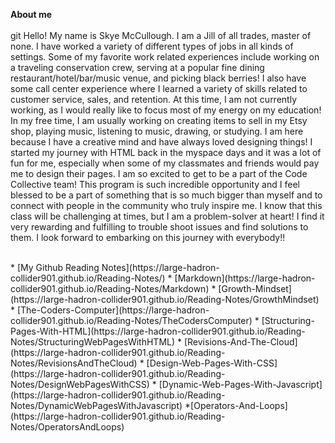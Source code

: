 **About me** <br>
</br>git 
Hello! My name is Skye McCullough. I am a Jill of all trades, master of none. I have worked a variety of different types of jobs in all kinds of settings. Some of my favorite work related experiences include working on a traveling conservation crew, serving at a popular fine dining restaurant/hotel/bar/music venue, and picking black berries! I also have some call center experience where I learned a variety of skills related to customer service, sales, and retention. At this time, I am not currently working, as I would really like to focus most of my energy on my education! In my free time, I am usually working on creating items to sell in my Etsy shop, playing music, listening to music, drawing, or studying. I am here because I have a creative mind and have always loved designing things! I started my journey with HTML back in the myspace days and it was a lot of fun for me, especially when some of my classmates and friends would pay me to design their pages. I am so excited to get to be a part of the Code Collective team! This program is such incredible opportunity and I feel blessed to be a part of something that is so much bigger than myself and to connect with people in the community who truly inspire me. I know that this class will be challenging at times, but I am a problem-soIver at heart! I find it very rewarding and fulfilling to trouble shoot issues and find solutions to them. I look forward to embarking on this journey with everybody!!
<br>


</br>
* [My Github Reading Notes](https://large-hadron-collider901.github.io/Reading-Notes/)
* [Markdown](https://large-hadron-collider901.github.io/Reading-Notes/Markdown)
* [Growth-Mindset](https://large-hadron-collider901.github.io/Reading-Notes/GrowthMindset)
* [The-Coders-Computer](https://large-hadron-collider901.github.io/Reading-Notes/TheCodersComputer) 
* [Structuring-Pages-With-HTML](https://large-hadron-collider901.github.io/Reading-Notes/StructuringWebPagesWithHTML)
* [Revisions-And-The-Cloud](https://large-hadron-collider901.github.io/Reading-Notes/RevisionsAndTheCloud)
* [Design-Web-Pages-With-CSS](https://large-hadron-collider901.github.io/Reading-Notes/DesignWebPagesWithCSS)
* [Dynamic-Web-Pages-With-Javascript](https://large-hadron-collider901.github.io/Reading-Notes/DynamicWebPagesWithJavascript)
*[Operators-And-Loops](https://large-hadron-collider901.github.io/Reading-Notes/OperatorsAndLoops)
